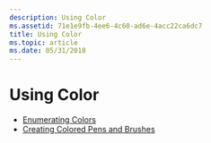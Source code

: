 ```yaml
---
description: Using Color
ms.assetid: 71e1e9fb-4ee6-4c60-ad6e-4acc22ca6dc7
title: Using Color
ms.topic: article
ms.date: 05/31/2018
---
```


# Using Color

-   [Enumerating Colors](enumerating-colors.md)
-   [Creating Colored Pens and Brushes](creating-colored-pens-and-brushes.md)

 

 



